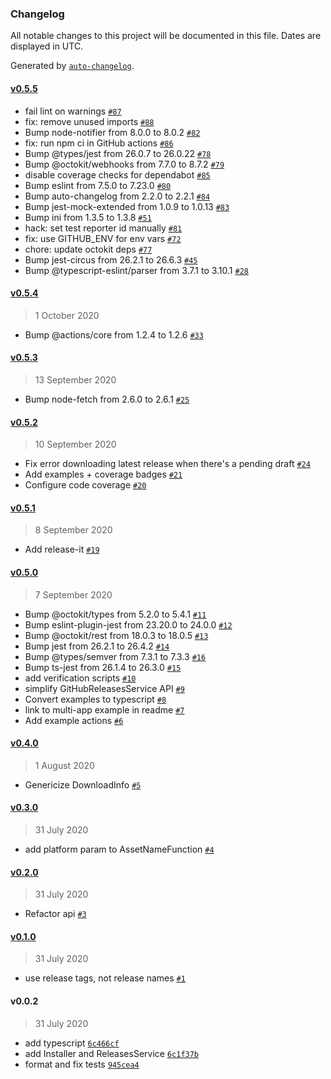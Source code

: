 ### Changelog

All notable changes to this project will be documented in this file. Dates are displayed in UTC.

Generated by [`auto-changelog`](https://github.com/CookPete/auto-changelog).

#### [v0.5.5](https://github.com/jbrunton/gha-installer/compare/v0.5.4...v0.5.5)

- fail lint on warnings [`#87`](https://github.com/jbrunton/gha-installer/pull/87)
- fix: remove unused imports [`#88`](https://github.com/jbrunton/gha-installer/pull/88)
- Bump node-notifier from 8.0.0 to 8.0.2 [`#82`](https://github.com/jbrunton/gha-installer/pull/82)
- fix: run npm ci in GitHub actions [`#86`](https://github.com/jbrunton/gha-installer/pull/86)
- Bump @types/jest from 26.0.7 to 26.0.22 [`#78`](https://github.com/jbrunton/gha-installer/pull/78)
- Bump @octokit/webhooks from 7.7.0 to 8.7.2 [`#79`](https://github.com/jbrunton/gha-installer/pull/79)
- disable coverage checks for dependabot [`#85`](https://github.com/jbrunton/gha-installer/pull/85)
- Bump eslint from 7.5.0 to 7.23.0 [`#80`](https://github.com/jbrunton/gha-installer/pull/80)
- Bump auto-changelog from 2.2.0 to 2.2.1 [`#84`](https://github.com/jbrunton/gha-installer/pull/84)
- Bump jest-mock-extended from 1.0.9 to 1.0.13 [`#83`](https://github.com/jbrunton/gha-installer/pull/83)
- Bump ini from 1.3.5 to 1.3.8 [`#51`](https://github.com/jbrunton/gha-installer/pull/51)
- hack: set test reporter id manually [`#81`](https://github.com/jbrunton/gha-installer/pull/81)
- fix: use GITHUB_ENV for env vars [`#72`](https://github.com/jbrunton/gha-installer/pull/72)
- chore: update octokit deps [`#77`](https://github.com/jbrunton/gha-installer/pull/77)
- Bump jest-circus from 26.2.1 to 26.6.3 [`#45`](https://github.com/jbrunton/gha-installer/pull/45)
- Bump @typescript-eslint/parser from 3.7.1 to 3.10.1 [`#28`](https://github.com/jbrunton/gha-installer/pull/28)

#### [v0.5.4](https://github.com/jbrunton/gha-installer/compare/v0.5.3...v0.5.4)

> 1 October 2020

- Bump @actions/core from 1.2.4 to 1.2.6 [`#33`](https://github.com/jbrunton/gha-installer/pull/33)

#### [v0.5.3](https://github.com/jbrunton/gha-installer/compare/v0.5.2...v0.5.3)

> 13 September 2020

- Bump node-fetch from 2.6.0 to 2.6.1 [`#25`](https://github.com/jbrunton/gha-installer/pull/25)

#### [v0.5.2](https://github.com/jbrunton/gha-installer/compare/v0.5.1...v0.5.2)

> 10 September 2020

- Fix error downloading latest release when there's a pending draft [`#24`](https://github.com/jbrunton/gha-installer/pull/24)
- Add examples + coverage badges [`#21`](https://github.com/jbrunton/gha-installer/pull/21)
- Configure code coverage [`#20`](https://github.com/jbrunton/gha-installer/pull/20)

#### [v0.5.1](https://github.com/jbrunton/gha-installer/compare/v0.5.0...v0.5.1)

> 8 September 2020

- Add release-it [`#19`](https://github.com/jbrunton/gha-installer/pull/19)

#### [v0.5.0](https://github.com/jbrunton/gha-installer/compare/v0.4.0...v0.5.0)

> 7 September 2020

- Bump @octokit/types from 5.2.0 to 5.4.1 [`#11`](https://github.com/jbrunton/gha-installer/pull/11)
- Bump eslint-plugin-jest from 23.20.0 to 24.0.0 [`#12`](https://github.com/jbrunton/gha-installer/pull/12)
- Bump @octokit/rest from 18.0.3 to 18.0.5 [`#13`](https://github.com/jbrunton/gha-installer/pull/13)
- Bump jest from 26.2.1 to 26.4.2 [`#14`](https://github.com/jbrunton/gha-installer/pull/14)
- Bump @types/semver from 7.3.1 to 7.3.3 [`#16`](https://github.com/jbrunton/gha-installer/pull/16)
- Bump ts-jest from 26.1.4 to 26.3.0 [`#15`](https://github.com/jbrunton/gha-installer/pull/15)
- add verification scripts [`#10`](https://github.com/jbrunton/gha-installer/pull/10)
- simplify GitHubReleasesService API [`#9`](https://github.com/jbrunton/gha-installer/pull/9)
- Convert examples to typescript [`#8`](https://github.com/jbrunton/gha-installer/pull/8)
- link to multi-app example in readme [`#7`](https://github.com/jbrunton/gha-installer/pull/7)
- Add example actions [`#6`](https://github.com/jbrunton/gha-installer/pull/6)

#### [v0.4.0](https://github.com/jbrunton/gha-installer/compare/v0.3.0...v0.4.0)

> 1 August 2020

- Genericize DownloadInfo [`#5`](https://github.com/jbrunton/gha-installer/pull/5)

#### [v0.3.0](https://github.com/jbrunton/gha-installer/compare/v0.2.0...v0.3.0)

> 31 July 2020

- add platform param to AssetNameFunction [`#4`](https://github.com/jbrunton/gha-installer/pull/4)

#### [v0.2.0](https://github.com/jbrunton/gha-installer/compare/v0.1.0...v0.2.0)

> 31 July 2020

- Refactor api [`#3`](https://github.com/jbrunton/gha-installer/pull/3)

#### [v0.1.0](https://github.com/jbrunton/gha-installer/compare/v0.0.2...v0.1.0)

> 31 July 2020

- use release tags, not release names [`#1`](https://github.com/jbrunton/gha-installer/pull/1)

#### v0.0.2

> 31 July 2020

- add typescript [`6c466cf`](https://github.com/jbrunton/gha-installer/commit/6c466cf82635c0ce36ce793cf449018f839529aa)
- add Installer and ReleasesService [`6c1f37b`](https://github.com/jbrunton/gha-installer/commit/6c1f37b552e9215cf123f2616c4b5277593e67ef)
- format and fix tests [`945cea4`](https://github.com/jbrunton/gha-installer/commit/945cea48fe347188c2c84532e92eb78d681f5eda)

